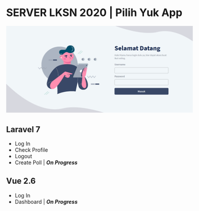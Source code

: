 # SERVER LKSN 2020 | Pilih Yuk App

![picture alt](https://github.com/alfigufron/server-lksn-2020/blob/master/demo.png)

## Laravel 7
* Log In
* Check Profile
* Logout
* Create Poll | ***On Progress***

## Vue 2.6
* Log In
* Dashboard | ***On Progress***